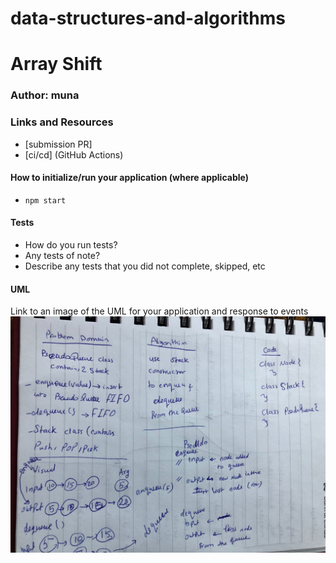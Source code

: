 # data-structures-and-algorithms

# Array Shift


### Author: muna

### Links and Resources

- [submission PR]
- [ci/cd] (GitHub Actions)



#### How to initialize/run your application (where applicable)

-  `npm start`

#### Tests

- How do you run tests?
- Any tests of note?
- Describe any tests that you did not complete, skipped, etc

#### UML

Link to an image of the UML for your application and response to events
![](UML.jpg)
